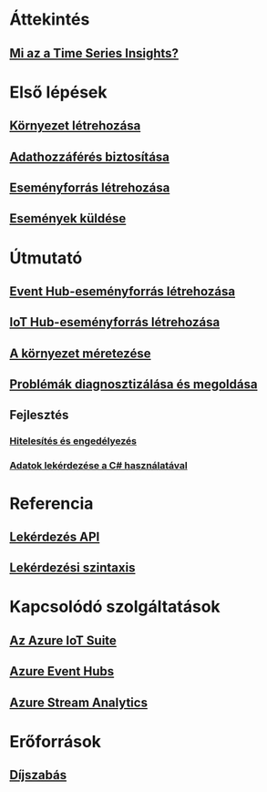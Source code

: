 # Áttekintés
## [Mi az a Time Series Insights?](time-series-insights-overview.md)

# Első lépések
## [Környezet létrehozása](time-series-insights-get-started.md)
## [Adathozzáférés biztosítása](time-series-insights-data-access.md)
## [Eseményforrás létrehozása](time-series-insights-add-event-source.md)
## [Események küldése](time-series-insights-send-events.md)

# Útmutató
## [Event Hub-eseményforrás létrehozása](time-series-insights-how-to-add-an-event-source-eventhub.md)
## [IoT Hub-eseményforrás létrehozása](time-series-insights-how-to-add-an-event-source-iothub.md)
## [A környezet méretezése](time-series-insights-how-to-scale-your-environment.md)
## [Problémák diagnosztizálása és megoldása](time-series-insights-diagnose-and-solve-problems.md)
## Fejlesztés
### [Hitelesítés és engedélyezés](time-series-insights-authentication-and-authorization.md)
### [Adatok lekérdezése a C# használatával](time-series-insights-query-data-csharp.md)

# Referencia
## [Lekérdezés API](/rest/api/time-series-insights/time-series-insights-reference-queryapi)
## [Lekérdezési szintaxis](/rest/api/time-series-insights/time-series-insights-reference-query-syntax)

# Kapcsolódó szolgáltatások
## [Az Azure IoT Suite](/azure/iot-suite/)
## [Azure Event Hubs](/azure/event-hubs/)
## [Azure Stream Analytics](/azure/stream-analytics/)

# Erőforrások
## [Díjszabás](https://azure.microsoft.com/pricing/details/time-series-insights/)
